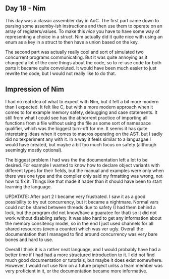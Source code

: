 ## Day 18 - Nim

This day was a classic assembler day in AoC. The first part came down to parsing some assemby-ish instructions and then use them to operate on an array of registers/values. To make this _nice_ you have to have some way of representing a choice in a struct. Nim actually did it quite nice with using an enum as a key in a struct to then have a union based on the key. 

The second part was actually really cool and sort of simulated two concurrent programs communicating. But it was quite annoying as it changed a lot of the core things about the code, so to re-use code for both parts it became quite convoluted. It would have been much easier to just rewrite the code, but I would not really like to do that.

## Impression of Nim

I had no real idea of what to expect with Nim, but it felt a bit more modern than I expected. It felt like C, but with a more modern approach when it comes to for example memory safety, debugging and case statements. It still from what I could see has the abhorrent practice of importing all functions from a file without using the file as some sort of namespace qualifier, which was the biggest turn-off for me. It seems it has quite interetsing ideas when it comes to macros operating on the AST, but I sadly did no texperiment any with it. In a way it feels similar to a languagae I would have created, but maybe a bit too much focus on safety (although seemingly mostly optional). 

The biggest problem I had was the the documentation left a lot to be desired. For example I wanted to know how to declare object variants with different types for their fields, but the manual and examples were only when there was one type and the compiler only said my frmatting was wrong, not how to fix it. Things like that made it hader than it should have been to start learning the language.

UPDATATE: After part 2 I became very frustrated. I saw it as a good possibility to try out concurrency, but it became a nightmare. Normal vars could not be shared between threads due to safety (I had them behind a lock, but the program did not know/have a guaratee for that) so it did not work without disabling safety. It was also hard to get any information about the memory consitency model, so in the end I just used channels for all shared resources (even a counter) which was ver ugly. Overall the documentation that I managed to find around concurrency was very bare bones and hard to use.

Overall I think it is a rather neat language, and I would probably have had a better time if I had had a more structured introduction to it. I did not find much good documentation or tutorials, but maybe it does exist somewhere. However, I would not use Nim on a future project unlss a team member was very proficient in it, or the documentation became more informative.
